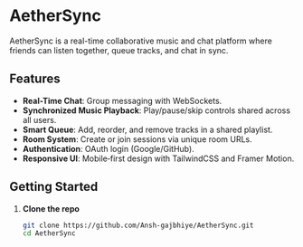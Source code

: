# AetherSync

AetherSync is a real-time collaborative music and chat platform where friends can listen together, queue tracks, and chat in sync.

## Features

- **Real-Time Chat**: Group messaging with WebSockets.
- **Synchronized Music Playback**: Play/pause/skip controls shared across all users.
- **Smart Queue**: Add, reorder, and remove tracks in a shared playlist.
- **Room System**: Create or join sessions via unique room URLs.
- **Authentication**: OAuth login (Google/GitHub).
- **Responsive UI**: Mobile‑first design with TailwindCSS and Framer Motion.

## Getting Started

1. **Clone the repo**  
   ```bash
   git clone https://github.com/Ansh-gajbhiye/AetherSync.git
   cd AetherSync
